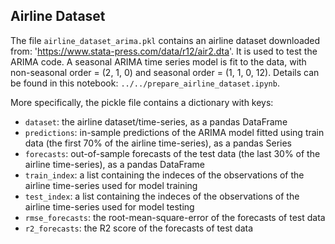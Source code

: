 
## Airline Dataset
The file `airline_dataset_arima.pkl` contains an airline dataset downloaded from: 'https://www.stata-press.com/data/r12/air2.dta'.
It is used to test the ARIMA code.
A seasonal ARIMA time series model is fit to the data, with non-seasonal order = (2, 1, 0) and seasonal order = (1, 1, 0, 12).
Details can be found in this notebook: `../../prepare_airline_dataset.ipynb`.

More specifically, the pickle file contains a dictionary with keys:
 - `dataset`: the airline dataset/time-series, as a pandas DataFrame
 - `predictions`: in-sample predictions of the ARIMA model fitted using train data (the first 70% of the airline time-series), as a pandas Series
 - `forecasts`: out-of-sample forecasts of the test data (the last 30% of the airline time-series), as a pandas DataFrame
 - `train_index`: a list containing the indeces of the observations of the airline time-series used for model training
 - `test_index`: a list containing the indeces of the observations of the airline time-series used for model testing
 - `rmse_forecasts`: the root-mean-square-error of the forecasts of test data
 - `r2_forecasts`: the R2 score of the forecasts of test data
